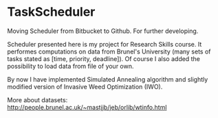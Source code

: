 # TaskScheduler
Moving Scheduler from Bitbucket to Github. For further developing.

Scheduler presented here is my project for Research Skills course. It performes computations on data from Brunel's University (many sets of tasks stated as [time, priority, deadline]).
Of course I also added the possibility to load data from file of your own.

By now I have implemented Simulated Annealing algorithm and slightly modified version of Invasive Weed Optimization (IWO).


More about datasets:
http://people.brunel.ac.uk/~mastjjb/jeb/orlib/wtinfo.html
